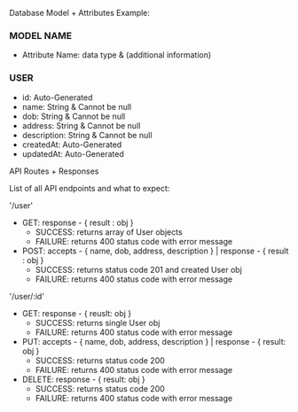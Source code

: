 Database Model + Attributes
Example:
### MODEL NAME
* Attribute Name: data type & (additional information)

### USER
* id: Auto-Generated
* name: String & Cannot be null
* dob: String & Cannot be null
* address: String & Cannot be null
* description: String & Cannot be null
* createdAt: Auto-Generated
* updatedAt: Auto-Generated

API Routes + Responses

List of all API endpoints and what to expect:

'/user'
* GET: response - { result : obj }
  - SUCCESS: returns array of User objects
  - FAILURE: returns 400 status code with error message
* POST: accepts - { name, dob, address, description } | response - { result : obj }
  - SUCCESS: returns status code 201 and created User obj
  - FAILURE: returns 400 status code with error message

'/user/:id'
* GET: response - { reuslt: obj }
  - SUCCESS: returns single User obj
  - FAILURE: returns 400 status code with error message
* PUT: accepts - { name, dob, address, description } | response - { result: obj }
  - SUCCESS: returns status code 200
  - FAILURE: returns 400 status code with error message
* DELETE: response - { result: obj }
  - SUCCESS: returns status code 200
  - FAILURE: returns 400 status code with error message